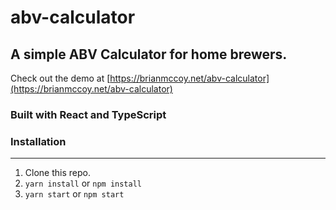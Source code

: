 # abv-calculator

## A simple ABV Calculator for home brewers. 
Check out the demo at [https://brianmccoy.net/abv-calculator](https://brianmccoy.net/abv-calculator)

### Built with React and TypeScript 

### Installation
---

1. Clone this repo.
2. `yarn install` or `npm install`
3. `yarn start` or `npm start`
